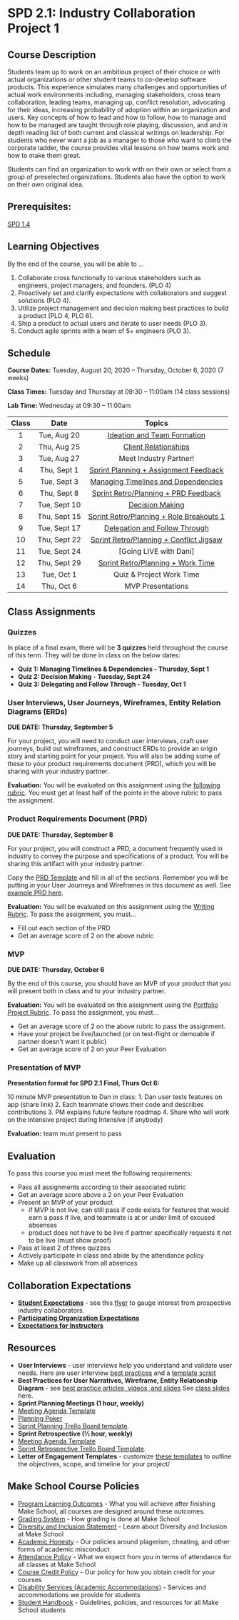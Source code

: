# SPD 2.1: Industry Collaboration Project 1

## Course Description

Students team up to work on an ambitious project of their choice or with actual organizations or other student teams to co-develop software products. This experience simulates many challenges and opportunities of actual work environments including, managing stakeholders, cross team collaboration, leading teams, managing up, conflict resolution, advocating for their ideas, increasing probability of adoption within an organization and users. Key concepts of how to lead and how to follow, how to manage and how to be managed are taught through role playing, discussion, and and in depth reading list of both current and classical writings on leadership. For students who never want a job as a manager to those who want to climb the corporate ladder, the course provides vital lessons on how teams work and how to make them great.

Students can find an organization to work with on their own or select from a group of preselected organizations. Students also have the option to work on their own original idea.

## Prerequisites:  

[SPD 1.4](https://github.com/Make-School-Courses/SPD-1.4-Testing-And-Architecture)

## Learning Objectives

By the end of the course, you will be able to ...

1. Collaborate cross functionally to various stakeholders such as engineers, project managers, and founders. (PLO 4)
1. Proactively set and clarify expectations with collaborators and suggest solutions (PLO 4).
1. Utilize project management and decision making best practices to build a product (PLO 4, PLO 6).
1. Ship a product to actual users and iterate to user needs (PLO 3).
1. Conduct agile sprints with a team of 5+ engineers (PLO 3).

## Schedule

**Course Dates:** Tuesday, August 20, 2020  – Thursday, October 6, 2020 (7 weeks)

**Class Times:** Tuesday and Thursday at 09:30 – 11:00am (14 class sessions)  

**Lab Time:** Wednesday at 09:30 – 11:00am


| Class |          Date          |                 Topics                  |
|:-----:|:----------------------:|:---------------------------------------:|
|  1 |  Tue, Aug 20              | [Ideation and Team Formation] |
|  2 |  Thu, Aug 25              | [Client Relationships] |
|  3 |  Tue, Aug 27              | Meet Industry Partner! |
|  4 |  Thu, Sept 1              | [Sprint Planning + Assignment Feedback] |
|  5 |  Tue, Sept 3              | [Managing Timelines and Dependencies] |
|  6 |  Thu, Sept 8              | [Sprint Retro/Planning + PRD Feedback] |
|  7 |  Tue, Sept 10             | [Decision Making]|
|  8 |  Thu, Sept 15             | [Sprint Retro/Planning + Role Breakouts 1] |
|  9 |  Tue, Sept 17             | [Delegation and Follow Through] |
|  10 | Thu, Sept 22             | [Sprint Retro/Planning + Conflict Jigsaw] |
|  11 | Tue, Sept 24             | [Going LIVE with Dani] |
|  12 | Thu, Sept 29             |  [Sprint Retro/Planning + Work Time]|
|  13 | Tue, Oct 1               | Quiz & Project Work Time |
|  14 | Thu, Oct 6               | MVP Presentations |

[Ideation and Team Formation]: https://drive.google.com/open?id=1H-fKByXUABNdUsSGLkNgQ6P-cefrmCbhJcHluQqlCIE
[Client Relationships]: https://docs.google.com/presentation/d/1WkQG_0ZeZ6dJt6WErWB4DQZ7g1ScE8rnqmEezvtH77c/edit?usp=sharing
[Sprint Planning + Assignment Feedback]: https://drive.google.com/open?id=1UyHyKTosbKJVA_U3zpLGa_R_V9zpj2S3XH3E9e07nxQ
[Managing Timelines and Dependencies]: https://drive.google.com/open?id=1bS8O6m7YhBSBE0Mtcq7mJXd-CEej6Ujrr-HIzaZIiF4
[Sprint Retro/Planning + PRD Feedback]: https://drive.google.com/open?id=1Iaj95VljHC1jzfOajBNGIa45kau-P2MRSB_BH8kfxl0
[Decision Making]: https://docs.google.com/presentation/d/1xWRONfK6jdQk1bpadVYYIdbUoAQ37HWHPhGLCgjZUGE/edit?usp=sharing
[Sprint Retro/Planning + Role Breakouts 1]: https://drive.google.com/open?id=1vvIJBns8IM04rwi1FtuGFgVzGvKhHvRSGhMUq08B7Og
[Delegation and Follow Through]: https://docs.google.com/presentation/d/1PuHmtxsSTUmy1tYqYqWxz5AdmbupF8v6xAsa94XYHoc/edit?usp=sharing
[Sprint Retro/Planning + Conflict Jigsaw]: https://drive.google.com/open?id=1zVp34ZU8Umw_9-wPJWG_IvaCFwxEFKwlutJPDYttGZA
[Sprint Retro/Planning + Work Time]: https://drive.google.com/open?id=1bik37PNQP5jRRoTzEvGO7X5-EB_NFaZf1jOa92vvAJ4



## Class Assignments

### Quizzes

In place of a final exam, there will be **3 quizzes** held throughout the course of this term. They will be done in class on the below dates:

- **Quiz 1: Managing Timelines & Dependencies - Thursday, Sept 1**
- **Quiz 2: Decision Making - Tuesday, Sept 24**
- **Quiz 3: Delegating and Follow Through - Tuesday, Oct 1**


### User Interviews, User Journeys, Wireframes, Entity Relation Diagrams (ERDs)

**DUE DATE: Thursday, September 5**

For your project, you will need to conduct user interviews, craft user journeys, build out wireframes, and construct ERDs to provide an origin story and starting point for your project. You will also be adding some of these to your product requirements document (PRD), which you will be sharing with your industry partner.

**Evaluation:** You will be evaluated on this assignment using the [following rubric](https://docs.google.com/document/d/1-Cty_tXziOV1UHQqG1ngRK3Uft8NorXqjWeOC6eIYcc/edit#). You must get at least half of the points in the above rubric to pass the assignment.

### Product Requirements Document (PRD)

**DUE DATE: Thursday, September 8**

For your project, you will construct a PRD, a document frequently used in industry to convey the purpose and specifications of a product. You will be sharing this artifact with your industry partner.

Copy the [PRD Template](https://docs.google.com/document/d/10u8lI0VhBcj69hdTFDsZAdA_PgZ6136Bsvrnn8jwlmQ/edit?usp=sharing) and fill in all of the sections. Remember you will be putting in your User Journeys and Wireframes in this document as well. See [example PRD here](https://docs.google.com/document/d/19Pr8BRXLpHj1DcXMLLQ1tzAhG6YvqN-qdNlvLn4x6cE/edit#heading=h.blb9dxwl1maj).

**Evaluation:** You will be evaluated on this assignment using the [Writing Rubric](https://docs.google.com/document/d/1T1oqHFoRo0kl7mPUTFupmsoEkLYltKsVgtqyGKDaCgY/edit?usp=sharing). To pass the assignment, you must...

- Fill out each section of the PRD
- Get an average score of 2 on the above rubric


### MVP

**DUE DATE: Thursday, October 6**

By the end of this course, you should have an MVP of your product that you will present both in class and to your industry partner.

**Evaluation:** You will be evaluated on this assignment using the [Portfolio Project Rubric](https://docs.google.com/document/d/1nd70y0jzxD31mgxvwxgXxUY_Bi4YAN_kX9To_M0UilI/edit?usp=sharing). To pass the assignment, you must...

- Get an average score of 2 on the above rubric to pass the assignment.
- Have your project be live/launched (or on test-flight or demoable if partner doesn’t want it public) 
- Get an average score of 2 on your Peer Evaluation

### Presentation of MVP

**Presentation format for SPD 2.1 Final, Thurs Oct 6:**

10 minute MVP presentation to Dan in class:
1. Dan user tests features on app (share link)
2. Each teammate shows their code and describes contributions
3. PM explains future feature roadmap
4. Share who will work on the intensive project during Intensive (if anybody)

**Evaluation:** team must present to pass

## Evaluation

To pass this course you must meet the following requirements:

- Pass all assignments according to their associated rubric
- Get an average score above a 2 on your Peer Evaluation
- Present an MVP of your product
  - if MVP is not live, can still pass if code exists for features that would earn a pass if live, and teammate is at or under limit of excused absenses
  - product does not have to be live if partner specifically requests it not to be live (must show proof)
- Pass at least 2 of three quizzes
- Actively participate in class and abide by the attendance policy
- Make up all classwork from all absences


## Collaboration Expectations

- **[Student Expectations](https://docs.google.com/document/d/1c7eNv4HB_C_8LF7S9xgxrFl0FvoJ3eQ7C336xUjEIFs/edit#heading=h.yri3le8rfq5y)** - see this [flyer](https://docs.google.com/document/d/1VJX5-UYzjTA42pAw1rP4VXVYnMnGOj7BGd2A4ufGeKY/edit) to gauge interest from prospective industry collaborators.
- **[Participating Organization Expectations](https://docs.google.com/document/d/1c7eNv4HB_C_8LF7S9xgxrFl0FvoJ3eQ7C336xUjEIFs/edit#heading=h.mg9scq4lebzc)**
- **[Expectations for Instructors](https://docs.google.com/document/d/1c7eNv4HB_C_8LF7S9xgxrFl0FvoJ3eQ7C336xUjEIFs/edit#heading=h.8ve0deyw0r2j)**

## Resources

- **User Interviews** - user interviews help you understand and validate user needs. Here are user interview [best practices](https://docs.google.com/presentation/d/1xtUGbErF315eKkvVAstTnWzoXLmpygtf6YGTEMYwg_A/edit#slide=id.p) and a [template script](https://docs.google.com/document/d/1uRRKejC3Ullk5vdw9P1SHmE56CGkekH2dIaoBV9ISeM/edit)
- **Best Practices for User Narratives, Wireframe, Entity Relationship Diagram** - see [best practice articles, videos, and slides](https://docs.google.com/document/d/1uCxdv8N0TltGNS1YLOS8SkD0uLcir0Wg2I9pxS_PL_w/edit#) See [class slides](https://docs.google.com/presentation/d/1ALBDn3bIycimyvnB6fEOAMadDOCA4wmoOO9Z-lpBRsM/edit#slide=id.g3e71f5355a_0_26) here.
- **Sprint Planning Meetings (1 hour, weekly)**
 - [Meeting Agenda Template](https://docs.google.com/document/d/1n6IDYJ9jW2lWaTu5uf7qXEd3ihgQIByxsr-4RHjldBI/edit#heading=h.xffidahcubfs)
 - [Planning Poker](https://en.wikipedia.org/wiki/Planning_poker)
 - [Sprint Planning Trello Board template](https://trello.com/b/ftyBKJb3/eng-sprint-board-template).
- **Sprint Retrospective (½ hour, weekly)**
 - [Meeting Agenda Template](https://docs.google.com/document/d/1n6IDYJ9jW2lWaTu5uf7qXEd3ihgQIByxsr-4RHjldBI/edit#heading=h.10t6cnudbcpw)
 - [Sprint Retrospective Trello Board Template](https://trello.com/b/8tEv8Uaj/eng-retro-board-template).
- **Letter of Engagement Templates** - customize [these templates](https://drive.google.com/drive/u/0/folders/1orfy2fxAccRzS1u8AF91bGAgugjT1F3c) to outline the objectives, scope, and timeline for your project/




## Make School Course Policies

- [Program Learning Outcomes](https://make.sc/program-learning-outcomes) - What you will achieve after finishing Make School, all courses are designed around these outcomes.
- [Grading System](https://make.sc/grading-system) - How grading is done at Make School
- [Diversity and Inclusion Statement](https://make.sc/diversity-and-inclusion-statement) - Learn about Diversity and Inclusion at Make School
- [Academic Honesty](https://make.sc/academic-honesty-policy) - Our policies around plagerism, cheating, and other forms of academic misconduct 
- [Attendance Policy](https://make.sc/attendance-policy) - What we expect from you in terms of attendance for all classes at Make School
- [Course Credit Policy](https://make.sc/course-credit-policy) - Our policy for how you obtain credit for your courses
- [Disability Services (Academic Accommodations)](https://make.sc/disability-services) - Services and accommodations we provide for students
- [Student Handbook](https://make.sc/student-handbook) - Guidelines, policies, and resources for all Make School students
